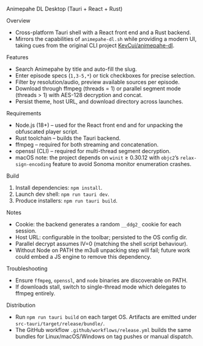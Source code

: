 Animepahe DL Desktop (Tauri + React + Rust)

Overview
- Cross-platform Tauri shell with a React front end and a Rust backend.
- Mirrors the capabilities of `animepahe-dl.sh` while providing a modern UI, taking cues from the original CLI project [KevCui/animepahe-dl](https://github.com/KevCui/animepahe-dl/).

Features
- Search Animepahe by title and auto-fill the slug.
- Enter episode specs (`1,3-5,*`) or tick checkboxes for precise selection.
- Filter by resolution/audio, preview available sources per episode.
- Download through ffmpeg (threads = 1) or parallel segment mode (threads > 1) with AES-128 decryption and concat.
- Persist theme, host URL, and download directory across launches.

Requirements
- Node.js (18+) – used for the React front end and for unpacking the obfuscated player script.
- Rust toolchain – builds the Tauri backend.
- ffmpeg – required for both streaming and concatenation.
- openssl (CLI) – required for multi-thread segment decryption.
- macOS note: the project depends on `winit` ≥ 0.30.12 with `objc2`’s `relax-sign-encoding` feature to avoid Sonoma monitor enumeration crashes.

Build
1. Install dependencies: `npm install`.
2. Launch dev shell: `npm run tauri dev`.
3. Produce installers: `npm run tauri build`.

Notes
- Cookie: the backend generates a random `__ddg2_` cookie for each session.
- Host URL: configurable in the toolbar; persisted to the OS config dir.
- Parallel decrypt assumes IV=0 (matching the shell script behaviour).
- Without Node on PATH the m3u8 unpacking step will fail; future work could embed a JS engine to remove this dependency.

Troubleshooting
- Ensure `ffmpeg`, `openssl`, and `node` binaries are discoverable on PATH.
- If downloads stall, switch to single-thread mode which delegates to ffmpeg entirely.

Distribution
- Run `npm run tauri build` on each target OS. Artifacts are emitted under `src-tauri/target/release/bundle/`.
- The GitHub workflow `.github/workflows/release.yml` builds the same bundles for Linux/macOS/Windows on tag pushes or manual dispatch.
